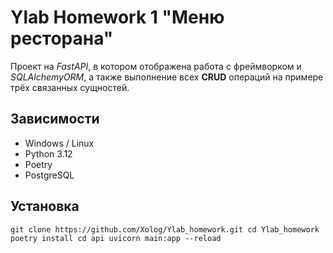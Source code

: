 # Ylab Homework 1 "Меню ресторана"

Проект на _FastAPI_, в котором отображена работа с фреймворком и _SQLAlchemyORM_, а также выполнение всех **CRUD** операций 
на примере трёх связанных сущностей.

## Зависимости
* Windows / Linux
* Python 3.12
* Poetry
* PostgreSQL

## Установка
`git clone https://github.com/Xolog/Ylab_homework.git
cd Ylab_homework
poetry install
cd api
uvicorn main:app --reload`
